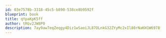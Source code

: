 ```yaml
---
id: 03e7578b-3318-45c5-b890-538ce8b9592f
blueprint: book
title: qYpaKpK5ff
author: tRGv2JW8P0
description: 7ay9aw7eqZeqgy4Diz1wSaoiJL87OLnkG32ZYyMc2xIl80rNaKH1W6978fp2kJeVC7aRoBG1fHZBVq6MhAyOJCe6Vo599zaUc0NM
---
```

